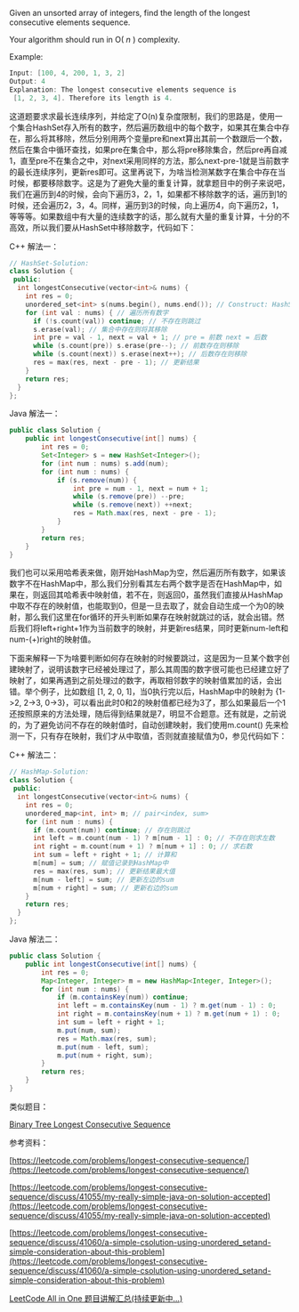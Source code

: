 Given an unsorted array of integers, find the length of the longest consecutive elements sequence.

Your algorithm should run in O( _n_ ) complexity.

Example:

```cpp
Input: [100, 4, 200, 1, 3, 2]
Output: 4
Explanation: The longest consecutive elements sequence is
 [1, 2, 3, 4]. Therefore its length is 4.
```

这道题要求求最长连续序列，并给定了O(n)复杂度限制，我们的思路是，使用一个集合HashSet存入所有的数字，然后遍历数组中的每个数字，如果其在集合中存在，那么将其移除，然后分别用两个变量pre和next算出其前一个数跟后一个数，然后在集合中循环查找，如果pre在集合中，那么将pre移除集合，然后pre再自减1，直至pre不在集合之中，对next采用同样的方法，那么next-pre-1就是当前数字的最长连续序列，更新res即可。这里再说下，为啥当检测某数字在集合中存在当时候，都要移除数字。这是为了避免大量的重复计算，就拿题目中的例子来说吧，我们在遍历到4的时候，会向下遍历3，2，1，如果都不移除数字的话，遍历到1的时候，还会遍历2，3，4。同样，遍历到3的时候，向上遍历4，向下遍历2，1，等等等。如果数组中有大量的连续数字的话，那么就有大量的重复计算，十分的不高效，所以我们要从HashSet中移除数字，代码如下：

C++ 解法一：

```cpp
// HashSet-Solution:
class Solution {
 public:
  int longestConsecutive(vector<int>& nums) {
    int res = 0;
    unordered_set<int> s(nums.begin(), nums.end()); // Construct: HashSet存入所有的数字
    for (int val : nums) { // 遍历所有数字
      if (!s.count(val)) continue; // 不存在则跳过
      s.erase(val); // 集合中存在则将其移除
      int pre = val - 1, next = val + 1; // pre = 前数 next = 后数
      while (s.count(pre)) s.erase(pre--); // 前数存在则移除
      while (s.count(next)) s.erase(next++); // 后数存在则移除
      res = max(res, next - pre - 1); // 更新结果
    }
    return res;
  }
};
```

Java 解法一：

```java
public class Solution {
    public int longestConsecutive(int[] nums) {
        int res = 0;
        Set<Integer> s = new HashSet<Integer>();
        for (int num : nums) s.add(num);
        for (int num : nums) {
            if (s.remove(num)) {
                int pre = num - 1, next = num + 1;
                while (s.remove(pre)) --pre;
                while (s.remove(next)) ++next;
                res = Math.max(res, next - pre - 1);
            }
        }
        return res;
    }
}
```

我们也可以采用哈希表来做，刚开始HashMap为空，然后遍历所有数字，如果该数字不在HashMap中，那么我们分别看其左右两个数字是否在HashMap中，如果在，则返回其哈希表中映射值，若不在，则返回0，虽然我们直接从HashMap中取不存在的映射值，也能取到0，但是一旦去取了，就会自动生成一个为0的映射，那么我们这里在for循环的开头判断如果存在映射就跳过的话，就会出错。然后我们将left+right+1作为当前数字的映射，并更新res结果，同时更新num-left和num-(+)right的映射值。

下面来解释一下为啥要判断如何存在映射的时候要跳过，这是因为一旦某个数字创建映射了，说明该数字已经被处理过了，那么其周围的数字很可能也已经建立好了映射了，如果再遇到之前处理过的数字，再取相邻数字的映射值累加的话，会出错。举个例子，比如数组 \[1, 2, 0, 1\]，当0执行完以后，HashMap中的映射为 {1->2, 2->3, 0->3}，可以看出此时0和2的映射值都已经为3了，那么如果最后一个1还按照原来的方法处理，随后得到结果就是7，明显不合题意。还有就是，之前说的，为了避免访问不存在的映射值时，自动创建映射，我们使用m.count() 先来检测一下，只有存在映射，我们才从中取值，否则就直接赋值为0，参见代码如下：

C++ 解法二：

```cpp
// HashMap-Solution:
class Solution {
 public:
  int longestConsecutive(vector<int>& nums) {
    int res = 0;
    unordered_map<int, int> m; // pair<index, sum>
    for (int num : nums) {
      if (m.count(num)) continue; // 存在则跳过
      int left = m.count(num - 1) ? m[num - 1] : 0; // 不存在则求左数
      int right = m.count(num + 1) ? m[num + 1] : 0; // 求右数
      int sum = left + right + 1; // 计算和
      m[num] = sum; // 赋值记录到HashMap中
      res = max(res, sum); // 更新结果最大值
      m[num - left] = sum; // 更新左边的sum
      m[num + right] = sum; // 更新右边的sum
    }
    return res;
  }
};
```

Java 解法二：

```java
public class Solution {
    public int longestConsecutive(int[] nums) {
        int res = 0;
        Map<Integer, Integer> m = new HashMap<Integer, Integer>();
        for (int num : nums) {
            if (m.containsKey(num)) continue;
            int left = m.containsKey(num - 1) ? m.get(num - 1) : 0;
            int right = m.containsKey(num + 1) ? m.get(num + 1) : 0;
            int sum = left + right + 1;
            m.put(num, sum);
            res = Math.max(res, sum);
            m.put(num - left, sum);
            m.put(num + right, sum);
        }
        return res;
    }
}
```

类似题目：

[Binary Tree Longest Consecutive Sequence](http://www.cnblogs.com/grandyang/p/5252599.html)

参考资料：

[https://leetcode.com/problems/longest-consecutive-sequence/](https://leetcode.com/problems/longest-consecutive-sequence/)

[https://leetcode.com/problems/longest-consecutive-sequence/discuss/41055/my-really-simple-java-on-solution-accepted](https://leetcode.com/problems/longest-consecutive-sequence/discuss/41055/my-really-simple-java-on-solution-accepted)

[https://leetcode.com/problems/longest-consecutive-sequence/discuss/41060/a-simple-csolution-using-unordered_setand-simple-consideration-about-this-problem](https://leetcode.com/problems/longest-consecutive-sequence/discuss/41060/a-simple-csolution-using-unordered_setand-simple-consideration-about-this-problem)

[LeetCode All in One 题目讲解汇总(持续更新中...)](http://www.cnblogs.com/grandyang/p/4606334.html)
